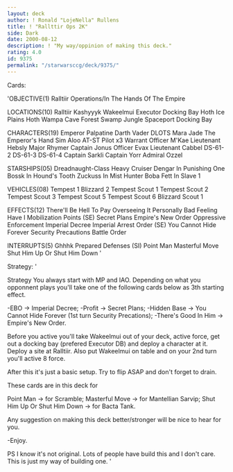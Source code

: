 ```yaml
---
layout: deck
author: ! Ronald "LojeNella" Rullens
title: ! "Rallttir Ops 2K"
side: Dark
date: 2000-08-12
description: ! "My way/oppinion of making this deck."
rating: 4.0
id: 9375
permalink: "/starwarsccg/deck/9375/"
---
```

Cards: 

'OBJECTIVE(1)
Ralltiir Operations/In The Hands Of The Empire

LOCATIONS(10)
Ralltiir
Kashyyyk
Wakeelmui
Executor Docking Bay
Hoth Ice Plains
Hoth Wampa Cave
Forest
Swamp
Jungle
Spaceport Docking Bay

CHARACTERS(19)
Emperor Palpatine
Darth Vader DLOTS
Mara Jade The Emperor's Hand
Sim Aloo
AT-ST Pilot x3
Warrant Officer M'Kae
Lieutenant Hebsly
Major Rhymer
Captain Jonus
Officer Evax
Lieutenant Cabbel
DS-61-2
DS-61-3
DS-61-4
Captain Sarkli
Captain Yorr
Admiral Ozzel


STARSHIPS(05)
Dreadnaught-Class Heavy Cruiser
Dengar In Punishing One
Bossk In Hound's Tooth
Zuckuss In Mist Hunter
Boba Fett In Slave 1


VEHICLES(08)
Tempest 1
Blizzard 2
Tempest Scout 1
Tempest Scout 2
Tempest Scout 3
Tempest Scout 5
Tempest Scout 6
Blizzard Scout 1

EFFECTS(12)
There'll Be Hell To Pay
Overseeing It Personally
Bad Feeling Have I
Mobilization Points (SE)
Secret Plans
Empire's New Order
Oppressive Enforcement
Imperial Decree
Imperial Arrest Order (SE)
You Cannot Hide Forever
Security Precautions
Battle Order

INTERRUPTS(5)
Ghhhk
Prepared Defenses (SI)
Point Man
Masterful Move
Shut Him Up Or Shut Him Down
'

Strategy: '

Strategy
You always start with MP and IAO. Depending on what you opponnent plays you'll take one of the following cards below as 3th starting effect.

 -EBO -> Imperial Decree;
 -Profit -> Secret Plans;
 -Hidden Base -> You Cannot Hide Forever (1st turn Security
  Precations);
 -There's Good In Him -> Empire's New Order.

Before you active you'll take Wakeelmui out of your deck, active force, get out a docking bay (prefered Executor DB) and deploy a character at it. Deploy a site at Ralltiir. Also put Wakeelmui on table and on your 2nd turn you'll active 8 force.

After this it's just a basic setup. Try to flip ASAP and don't forget to drain.

These cards are in this deck for

Point Man -> for Scramble;
Masterful Move -> for Mantellian Sarvip;
Shut Him Up Or Shut Him Down -> for Bacta Tank.

Any suggestion on making this deck better/stronger will be nice to hear for you.

 -Enjoy.

PS I know it's not original. Lots of people have build
    this and I don't care. This is just my way of building
    one.
'
